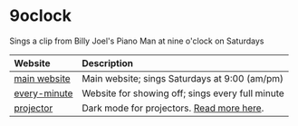 # 9oclock
Sings a clip from Billy Joel's Piano Man at nine o'clock on Saturdays

| Website                                                           | Description |
| :---------------------------------------------------------------- | :---------- |
| [main website](https://schobbish.github.io/9oclock/)              | Main website; sings Saturdays at 9:00 (am/pm)    |
| [every-minute](https://schobbish.github.io/9oclock/every-minute/) | Website for showing off; sings every full minute |
| [projector](https://schobbish.github.io/9oclock/projector/)       | Dark mode for projectors. [Read more here](https://github.com/Schobbish/9oclock/blob/master/projector/documentation.md). |
